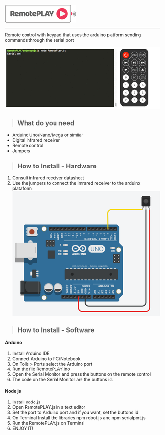 ![](https://github.com/samillamacedo/RemotePLAY/blob/master/RemotePlay.png)

______________________________
Remote control with keypad that uses the arduino platform sending commands through the serial port

![](https://github.com/samillamacedo/RemotePLAY/blob/master/Terminal.gif)


> ## What do you need

* Arduino Uno/Nano/Mega or similar
* Digital infrared receiver
* Remote control
* Jumpers

> ## How to Install - Hardware
1. Consult infrared receiver datasheet
2. Use the jumpers to connect the infrared receiver to the arduino plataform
![](https://github.com/samillamacedo/RemotePLAY/blob/master/Circuit.png)

> ## How to Install - Software
#### Arduino
1. Install Arduino IDE
2. Connect Arduino to PC/Notebook
3. On Tolls > Ports select the Arduino port
4. Run the file RemotePLAY.ino
5. Open the Serial Monitor and press the buttons on the remote control
6. The code on the Serial Monitor are the buttons id.

#### Node js
1. Install node.js
2. Open RemotePLAY.js in a text editor
3. Set the port to Arduino port and if you want, set the buttons id
4. On Terminal Install the libraries npm robot.js and npm serialport.js
5. Run the RemotePLAY.js on Terminal
6. ENJOY IT!

